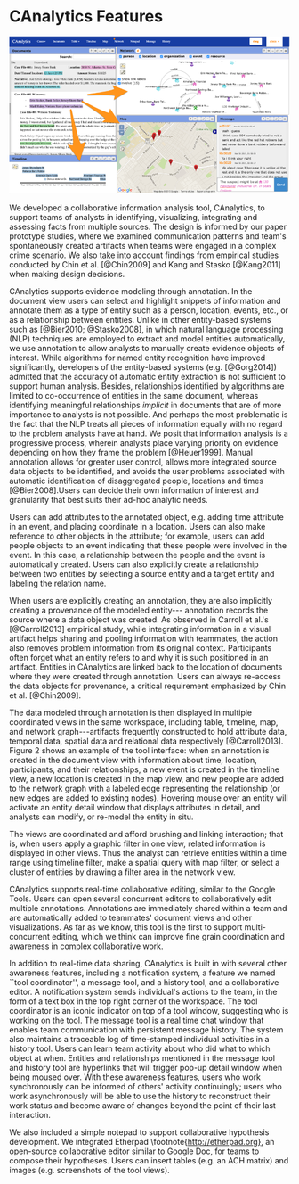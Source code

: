 # CAnalytics Features

![CAnalytics user interface](./img/interface.png)

We developed a collaborative information analysis tool, CAnalytics, to support teams of analysts in identifying, visualizing, integrating and assessing facts from multiple sources. The design is informed by our paper prototype studies, where we examined  communication patterns and team's spontaneously created artifacts when teams were engaged in a complex crime scenario. We also take into account findings from empirical studies conducted by Chin et al. [@Chin2009] and Kang and Stasko [@Kang2011] when making design decisions.

CAnalytics supports evidence modeling through annotation. In the document view users can select and highlight snippets of information and annotate them as a type of entity such as a person, location, events, etc., or as a relationship between entities. Unlike in other entity-based systems such as [@Bier2010; @Stasko2008], in which natural language processing (NLP) techniques are employed to extract and model entities automatically, we use annotation to allow analysts to manually create evidence objects of interest. While algorithms for named entity recognition have improved significantly, developers of the entity-based systems (e.g. [@Gorg2014]) admitted that the accuracy of automatic entity extraction is not sufficient to support human analysis. Besides, relationships identified by algorithms are limited to co-occurrence of entities in the same document, whereas identifying meaningful relationships *implicit* in documents that are of more importance to analysts is not possible. And perhaps the most problematic is the fact that the NLP treats all pieces of information equally with no regard to the problem analysts have at hand. We posit that information analysis is a progressive process, wherein analysts place varying priority on evidence depending on how they frame the problem [@Heuer1999]. Manual annotation allows for greater user control, allows more integrated source data objects to be identified, and avoids the user problems associated with automatic identification of disaggregated people, locations and times [@Bier2008].Users can decide their own information of interest and granularity that best suits their ad-hoc analytic needs.


Users can add attributes to the annotated object, e.g. adding time attribute in an event, and placing coordinate in a location. Users can also make reference to other objects in the attribute; for example, users can add people objects to an event indicating that these people were involved in the event. In this case, a relationship between the people and the event is automatically created. Users can also explicitly create a relationship between two entities by selecting a source entity and a target entity and labeling the relation name.

When users are explicitly creating an annotation, they are also implicitly creating a provenance of the modeled entity--- annotation records the source where a data object was created. As observed in Carroll et al.'s [@Carroll2013] empirical study, while integrating information in a visual artifact helps sharing and pooling information with teammates, the action also removes problem information from its original context. Participants often forget what an entity refers to and why it is such positioned in an artifact. Entities in CAnalytics are linked back to the location of documents where they were created through  annotation. Users can always re-access the data objects for provenance, a critical requirement emphasized by Chin et al. [@Chin2009].

The data modeled through annotation is then displayed in multiple coordinated views in the same workspace, including table, timeline, map, and network graph---artifacts frequently constructed to hold attribute data, temporal data, spatial data and relational data respectively [@Carroll2013]. Figure 2 shows an example of the tool interface: when an annotation is created in the document view with information about time, location, participants, and their relationships, a new event is created in the timeline view, a new location is created in the map view, and new people are added to the network graph  with a labeled edge representing the relationship (or new edges are added to existing nodes). Hovering mouse over an entity will activate an entity detail window that displays attributes in detail, and analysts can modify, or re-model the entity in situ.

The views are coordinated and afford brushing and linking interaction; that is, when users apply a graphic filter in one view, related information is displayed in other views. Thus the analyst can retrieve entities within a time range using timeline filter, make a spatial query with map filter, or select a cluster of entities by drawing a filter area in the network view.


CAnalytics supports real-time collaborative editing, similar to the Google Tools. Users can open several concurrent editors to collaboratively edit multiple annotations. Annotations are immediately shared within a team and are automatically added to teammates' document views and other visualizations. As far as we know, this tool is the first to support multi-concurrent editing, which we think can improve fine grain coordination and awareness in complex collaborative work.

In addition to real-time data sharing, CAnalytics is built in with several other awareness features, including a notification system,  a feature we named ``tool coordinator'', a message tool, and a history tool, and a collaborative editor. A notification system sends individual's actions to the team, in the form of a text box in the top right corner of the workspace. The tool coordinator is an iconic indicator on top of a tool window, suggesting who is working on the tool. The message tool is a real time chat window that enables team communication with persistent message history. The system also maintains a traceable log of time-stamped individual activities in a history tool. Users can learn team activity about who did what to which object at when. Entities and relationships mentioned in the message tool and history tool are hyperlinks that will trigger pop-up detail window when being moused over. With these awareness features, users who work synchronously can be informed of others' activity continuingly; users who work asynchronously will be able to use the history to reconstruct their work status and become aware of changes beyond the point of their last interaction.


We also included a simple notepad to support collaborative hypothesis development. We integrated Etherpad \footnote{http://etherpad.org}, an open-source collaborative editor similar to Google Doc, for teams to compose their hypotheses. Users can insert tables (e.g. an ACH matrix) and images (e.g. screenshots of the tool views).
